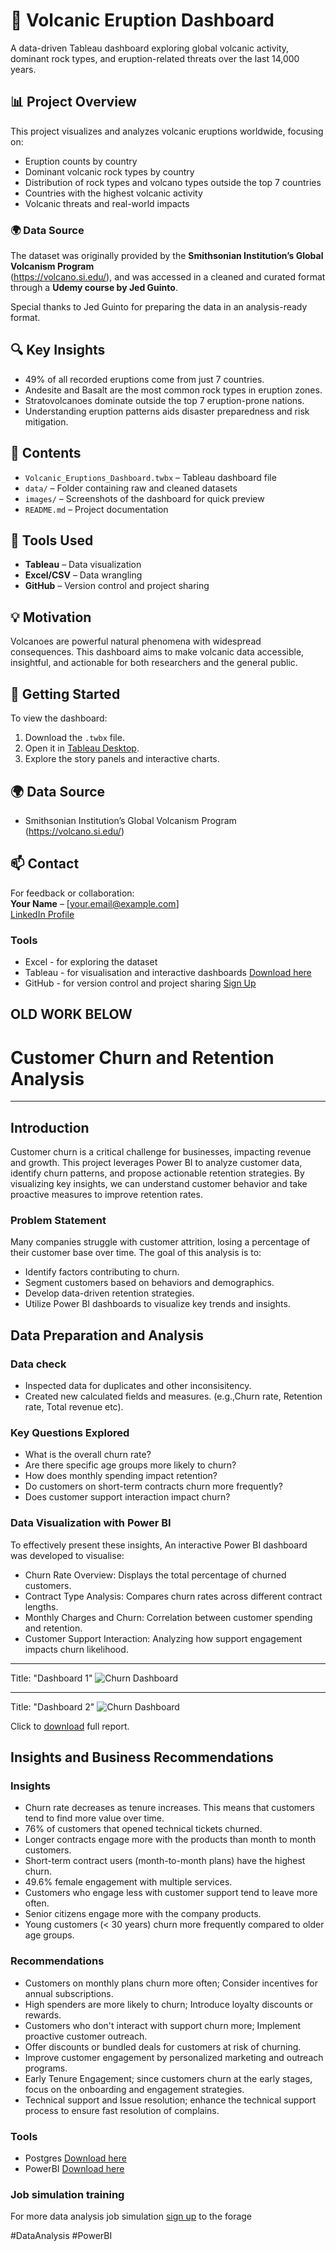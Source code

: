 # 🌋 Volcanic Eruption Dashboard

A data-driven Tableau dashboard exploring global volcanic activity, dominant rock types, and eruption-related threats over the last 14,000 years.

## 📊 Project Overview

This project visualizes and analyzes volcanic eruptions worldwide, focusing on:
- Eruption counts by country
- Dominant volcanic rock types by country
- Distribution of rock types and volcano types outside the top 7 countries
- Countries with the highest volcanic activity
- Volcanic threats and real-world impacts


### 🌍 Data Source

The dataset was originally provided by the **Smithsonian Institution’s Global Volcanism Program**  
(https://volcano.si.edu/), and was accessed in a cleaned and curated format through a **Udemy course by Jed Guinto**.

Special thanks to Jed Guinto for preparing the data in an analysis-ready format.

## 🔍 Key Insights

- 49% of all recorded eruptions come from just 7 countries.
- Andesite and Basalt are the most common rock types in eruption zones.
- Stratovolcanoes dominate outside the top 7 eruption-prone nations.
- Understanding eruption patterns aids disaster preparedness and risk mitigation.








## 📁 Contents

- `Volcanic_Eruptions_Dashboard.twbx` – Tableau dashboard file
- `data/` – Folder containing raw and cleaned datasets
- `images/` – Screenshots of the dashboard for quick preview
- `README.md` – Project documentation

## 📌 Tools Used

- **Tableau** – Data visualization
- **Excel/CSV** – Data wrangling
- **GitHub** – Version control and project sharing

## 💡 Motivation

Volcanoes are powerful natural phenomena with widespread consequences. This dashboard aims to make volcanic data accessible, insightful, and actionable for both researchers and the general public.

## 🚀 Getting Started

To view the dashboard:
1. Download the `.twbx` file.
2. Open it in [Tableau Desktop](https://www.tableau.com/).
3. Explore the story panels and interactive charts.

## 🌍 Data Source

- Smithsonian Institution’s Global Volcanism Program  
(https://volcano.si.edu/)

## 📫 Contact

For feedback or collaboration:  
**Your Name** – [your.email@example.com]  
[LinkedIn Profile](https://linkedin.com/in/yourprofile)


### Tools
- Excel - for exploring the dataset
- Tableau - for visualisation and interactive dashboards [Download here](https://www.tableau.com/products/public/download)
- GitHub - for version control and project sharing [Sign Up](https://github.com/)



## OLD WORK BELOW 
# Customer Churn and Retention Analysis
---

## Introduction
Customer churn is a critical challenge for businesses, impacting revenue and growth. This project leverages Power BI to analyze customer data, identify churn patterns, and propose actionable retention strategies. By visualizing key insights, we can understand customer behavior and take proactive measures to improve retention rates.

### Problem Statement
Many companies struggle with customer attrition, losing a percentage of their customer base over time. The goal of this analysis is to:
- Identify factors contributing to churn.
- Segment customers based on behaviors and demographics.
- Develop data-driven retention strategies.
- Utilize Power BI dashboards to visualize key trends and insights.

## Data Preparation and Analysis
### Data check
- Inspected data for duplicates and other inconsisitency.
- Created new calculated fields and measures. (e.g.,Churn rate, Retention rate, Total revenue etc).

### Key Questions Explored
- What is the overall churn rate?
- Are there specific age groups more likely to churn?
- How does monthly spending impact retention?
- Do customers on short-term contracts churn more frequently?
- Does customer support interaction impact churn?


### Data Visualization with Power BI
To effectively present these insights, An interactive Power BI dashboard was developed to visualise:
- Churn Rate Overview: Displays the total percentage of churned customers.
- Contract Type Analysis: Compares churn rates across different contract lengths.
- Monthly Charges and Churn: Correlation between customer spending and retention.
- Customer Support Interaction: Analyzing how support engagement impacts churn likelihood.
---

Title: "Dashboard 1"
![Churn Dashboard](https://github.com/Harveyijieh/Customer-Churn-and-Retention-Analysis/blob/main/Churn%20Analysis%20Dashboard%201.png)

---
Title: "Dashboard 2"
![Churn Dashboard](https://github.com/Harveyijieh/Customer-Churn-and-Retention-Analysis/blob/main/Churn%20Dashboard%20Analysis%202.png)


Click to [download](https://github.com/Harveyijieh/Customer-Churn-and-Retention-Analysis/blob/main/Customer%20Churn%20Analysis%20PWC.pbix) full report. 

## Insights and Business Recommendations
### Insights
- Churn rate decreases as tenure increases. This means that customers tend to find more value over time.
- 76% of customers that opened technical tickets churned.
- Longer contracts engage more with the products than month to month customers.
- Short-term contract users (month-to-month plans) have the highest churn.
- 49.6% female engagement with multiple services.
- Customers who engage less with customer support tend to leave more often.
- Senior citizens engage more with the company products.
- Young customers (< 30 years) churn more frequently compared to older age groups.


### Recommendations
- Customers on monthly plans churn more often; Consider incentives for annual subscriptions.
- High spenders are more likely to churn; Introduce loyalty discounts or rewards.
- Customers who don't interact with support churn more; Implement proactive customer outreach.
- Offer discounts or bundled deals for customers at risk of churning.
- Improve customer engagement by personalized marketing and outreach programs.
- Early Tenure Engagement; since customers churn at the early stages, focus on the onboarding and engagement strategies.
- Technical support and Issue resolution; enhance the technical support process to ensure fast resolution of complains.

### Tools
- Postgres [Download here](https://www.postgresql.org/)
- PowerBI [Download here](https://www.microsoft.com/en-us/download/details.aspx?id=58494)

### Job simulation training 
For more data analysis job simulation [sign up](https://www.theforage.com/) to the forage 

#DataAnalysis #PowerBI
